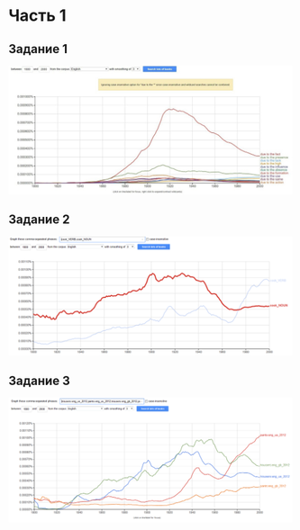 # Часть 1

## Задание 1

![](https://github.com/YanaPonik/hw6/blob/master/%D0%B7%D0%B0%D0%B4%D0%B0%D0%BD%D0%B8%D0%B5%201%2C%20%D1%87%D0%B0%D1%81%D1%82%D1%8C%201.jpg)

## Задание 2

![](https://github.com/YanaPonik/hw6/blob/master/%D0%B7%D0%B0%D0%B4%D0%B0%D0%BD%D0%B8%D0%B5%202%2C%20%D1%87%D0%B0%D1%81%D1%82%D1%8C%201.png)

## Задание 3

![](https://github.com/YanaPonik/hw6/blob/master/%D0%B7%D0%B0%D0%B4%D0%B0%D0%BD%D0%B8%D0%B5%203%2C%20%D1%87%D0%B0%D1%81%D1%82%D1%8C%201.png)
